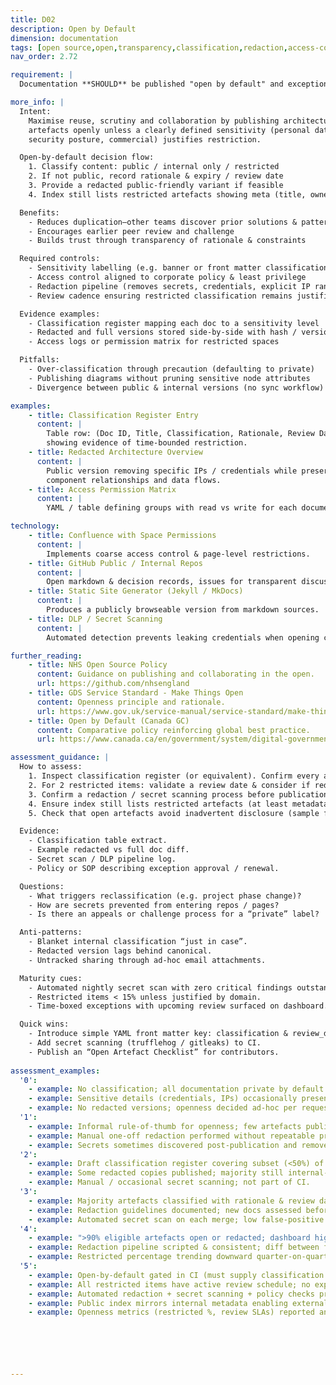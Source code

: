 ```yaml
---
title: D02
description: Open by Default
dimension: documentation
tags: [open source,open,transparency,classification,redaction,access-control,reuse,collaboration,permissions,governance]
nav_order: 2.72

requirement: |
  Documentation **SHOULD** be published "open by default" and exceptions handled according to policy i.e. sensitivity etc.

more_info: |
  Intent:
    Maximise reuse, scrutiny and collaboration by publishing architecture
    artefacts openly unless a clearly defined sensitivity (personal data,
    security posture, commercial) justifies restriction.

  Open-by-default decision flow:
    1. Classify content: public / internal only / restricted
    2. If not public, record rationale & expiry / review date
    3. Provide a redacted public-friendly variant if feasible
    4. Index still lists restricted artefacts showing meta (title, owner)

  Benefits:
    - Reduces duplication—other teams discover prior solutions & patterns
    - Encourages earlier peer review and challenge
    - Builds trust through transparency of rationale & constraints

  Required controls:
    - Sensitivity labelling (e.g. banner or front matter classification)
    - Access control aligned to corporate policy & least privilege
    - Redaction pipeline (removes secrets, credentials, explicit IP ranges)
    - Review cadence ensuring restricted classification remains justified

  Evidence examples:
    - Classification register mapping each doc to a sensitivity level
    - Redacted and full versions stored side-by-side with hash / version
    - Access logs or permission matrix for restricted spaces

  Pitfalls:
    - Over-classification through precaution (defaulting to private)
    - Publishing diagrams without pruning sensitive node attributes
    - Divergence between public & internal versions (no sync workflow)

examples: 
    - title: Classification Register Entry
      content: |
        Table row: (Doc ID, Title, Classification, Rationale, Review Date, Owner)
        showing evidence of time-bounded restriction.
    - title: Redacted Architecture Overview
      content: |
        Public version removing specific IPs / credentials while preserving
        component relationships and data flows.
    - title: Access Permission Matrix
      content: |
        YAML / table defining groups with read vs write for each documentation area.

technology:
    - title: Confluence with Space Permissions
      content: |
        Implements coarse access control & page-level restrictions.
    - title: GitHub Public / Internal Repos
      content: |
        Open markdown & decision records, issues for transparent discussion.
    - title: Static Site Generator (Jekyll / MkDocs)
      content: |
        Produces a publicly browseable version from markdown sources.
    - title: DLP / Secret Scanning
      content: |
        Automated detection prevents leaking credentials when opening content.

further_reading:
    - title: NHS Open Source Policy
      content: Guidance on publishing and collaborating in the open.
      url: https://github.com/nhsengland
    - title: GDS Service Standard - Make Things Open
      content: Openness principle and rationale.
      url: https://www.gov.uk/service-manual/service-standard/make-things-open-it-makes-things-better
    - title: Open by Default (Canada GC)
      content: Comparative policy reinforcing global best practice.
      url: https://www.canada.ca/en/government/system/digital-government/open-government.html

assessment_guidance: |
  How to assess:
    1. Inspect classification register (or equivalent). Confirm every architecture artefact is tagged Public / Internal / Restricted with rationale.
    2. For 2 restricted items: validate a review date & consider if redacted public version exists.
    3. Confirm a redaction / secret scanning process before publication (tooling or documented checklist).
    4. Ensure index still lists restricted artefacts (at least metadata) for discoverability.
    5. Check that open artefacts avoid inadvertent disclosure (sample for IPs / credentials / personal data references).

  Evidence:
    - Classification table extract.
    - Example redacted vs full doc diff.
    - Secret scan / DLP pipeline log.
    - Policy or SOP describing exception approval / renewal.

  Questions:
    - What triggers reclassification (e.g. project phase change)?
    - How are secrets prevented from entering repos / pages?
    - Is there an appeals or challenge process for a “private” label?

  Anti‑patterns:
    - Blanket internal classification “just in case”.
    - Redacted version lags behind canonical.
    - Untracked sharing through ad‑hoc email attachments.

  Maturity cues:
    - Automated nightly secret scan with zero critical findings outstanding.
    - Restricted items < 15% unless justified by domain.
    - Time‑boxed exceptions with upcoming review surfaced on dashboard.

  Quick wins:
    - Introduce simple YAML front matter key: classification & review_date.
    - Add secret scanning (trufflehog / gitleaks) to CI.
    - Publish an “Open Artefact Checklist” for contributors.
    
assessment_examples:
  '0':
    - example: No classification; all documentation private by default without recorded rationale.
    - example: Sensitive details (credentials, IPs) occasionally present in shared docs; no scanning.
    - example: No redacted versions; openness decided ad‑hoc per request.
  '1':
    - example: Informal rule-of-thumb for openness; few artefacts publicly visible.
    - example: Manual one-off redaction performed without repeatable process.
    - example: Secrets sometimes discovered post-publication and removed manually.
  '2':
    - example: Draft classification register covering subset (<50%) of artefacts.
    - example: Some redacted copies published; majority still internal-only.
    - example: Manual / occasional secret scanning; not part of CI.
  '3':
    - example: Majority artefacts classified with rationale & review dates; restricted list shrinking.
    - example: Redaction guidelines documented; new docs assessed before merge.
    - example: Automated secret scan on each merge; low false-positive overhead.
  '4':
    - example: ">90% eligible artefacts open or redacted; dashboard highlights upcoming restriction reviews."
    - example: Redaction pipeline scripted & consistent; diff between full and redacted tracked.
    - example: Restricted percentage trending downward quarter-on-quarter.
  '5':
    - example: Open-by-default gated in CI (must supply classification + rationale if restricted).
    - example: All restricted items have active review schedule; no expired rationales.
    - example: Automated redaction + secret scanning + policy checks produce public site in one pipeline.
    - example: Public index mirrors internal metadata enabling external reuse & scrutiny.
    - example: Openness metrics (restricted %, review SLAs) reported and drive improvements.






---
```

